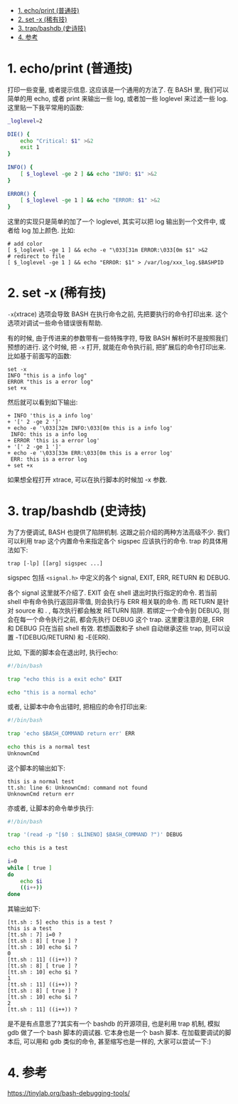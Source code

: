 
<!-- @import "[TOC]" {cmd="toc" depthFrom=1 depthTo=6 orderedList=false} -->

<!-- code_chunk_output -->

- [1. echo/print (普通技)](#1-echoprint-普通技)
- [2. set -x (稀有技)](#2-set-x-稀有技)
- [3. trap/bashdb (史诗技)](#3-trapbashdb-史诗技)
- [4. 参考](#4-参考)

<!-- /code_chunk_output -->

# 1. echo/print (普通技)

打印一些变量, 或者提示信息. 这应该是一个通用的方法了. 在 BASH 里, 我们可以简单的用 echo, 或者 print 来输出一些 log, 或者加一些 loglevel 来过滤一些 log. 这里贴一下我平常用的函数: 

```bash
_loglevel=2
 
DIE() {
    echo "Critical: $1" >&2
    exit 1
}
 
INFO() {
    [ $_loglevel -ge 2 ] && echo "INFO: $1" >&2
}
 
ERROR() {
    [ $_loglevel -ge 1 ] && echo "ERROR: $1" >&2
}
```

这里的实现只是简单的加了一个 loglevel, 其实可以把 log 输出到一个文件中, 或者给 log 加上颜色. 比如: 

```
# add color
[ $_loglevel -ge 1 ] && echo -e "\033[31m ERROR:\033[0m $1" >&2
# redirect to file
[ $_loglevel -ge 1 ] && echo "ERROR: $1" > /var/log/xxx_log.$BASHPID
```

# 2. set -x (稀有技)

`-x`(xtrace) 选项会导致 BASH 在执行命令之前, 先把要执行的命令打印出来. 这个选项对调试一些命令错误很有帮助. 

有的时候, 由于传进来的参数带有一些特殊字符, 导致 BASH 解析时不是按照我们预想的进行. 这个时候, 把 `-x` 打开, 就能在命令执行前, 把扩展后的命令打印出来. 比如基于前面写的函数: 

```
set -x
INFO "this is a info log"
ERROR "this is a error log"
set +x
```

然后就可以看到如下输出: 

```
+ INFO 'this is a info log'
+ '[' 2 -ge 2 ']'
+ echo -e '\033[32m INFO:\033[0m this is a info log'
 INFO: this is a info log
+ ERROR 'this is a error log'
+ '[' 2 -ge 1 ']'
+ echo -e '\033[33m ERR:\033[0m this is a error log'
 ERR: this is a error log
+ set +x
```

如果想全程打开 xtrace, 可以在执行脚本的时候加 -x 参数. 

# 3. trap/bashdb (史诗技)

为了方便调试, BASH 也提供了陷阱机制. 这跟之前介绍的两种方法高级不少. 我们可以利用 trap 这个内置命令来指定各个 sigspec 应该执行的命令. trap 的具体用法如下: 

```
trap [-lp] [[arg] sigspec ...]
```

sigspec 包括 `<signal.h>` 中定义的各个 signal,  EXIT, ERR, RETURN 和 DEBUG. 


各个 signal 这里就不介绍了. EXIT 会在 shell 退出时执行指定的命令. 若当前 shell 中有命令执行返回非零值, 则会执行与 ERR 相关联的命令. 而 RETURN 是针对 source 和 . , 每次执行都会触发 RETURN 陷阱. 若绑定一个命令到 DEBUG, 则会在每一个命令执行之前, 都会先执行 DEBUG 这个 trap. 这里要注意的是, ERR 和 DEBUG 只在当前 shell 有效. 若想函数和子 shell 自动继承这些 trap, 则可以设置 -T(DEBUG/RETURN) 和 \-E(ERR). 

比如, 下面的脚本会在退出时, 执行echo: 

```sh
#!/bin/bash
 
trap "echo this is a exit echo" EXIT
 
echo "this is a normal echo"
```

或者, 让脚本中命令出错时, 把相应的命令打印出来: 

```sh
#!/bin/bash
 
trap 'echo $BASH_COMMAND return err' ERR
 
echo this is a normal test
UnknownCmd
```

这个脚本的输出如下: 

```
this is a normal test
tt.sh: line 6: UnknownCmd: command not found
UnknownCmd return err
```

亦或者, 让脚本的命令单步执行: 

```sh
#!/bin/bash
 
trap '(read -p "[$0 : $LINENO] $BASH_COMMAND ?")' DEBUG
 
echo this is a test
 
i=0
while [ true ]
do
    echo $i
    ((i++))
done
```

其输出如下: 

```
[tt.sh : 5] echo this is a test ?
this is a test
[tt.sh : 7] i=0 ?
[tt.sh : 8] [ true ] ?
[tt.sh : 10] echo $i ?
0
[tt.sh : 11] ((i++)) ?
[tt.sh : 8] [ true ] ?
[tt.sh : 10] echo $i ?
1
[tt.sh : 11] ((i++)) ?
[tt.sh : 8] [ true ] ?
[tt.sh : 10] echo $i ?
2
[tt.sh : 11] ((i++)) ?
```

是不是有点意思了?其实有一个 bashdb 的开源项目, 也是利用 trap 机制, 模拟 gdb 做了一个 bash 脚本的调试器. 它本身也是一个 bash 脚本. 在加载要调试的脚本后, 可以用和 gdb 类似的命令, 甚至缩写也是一样的, 大家可以尝试一下:)

# 4. 参考

https://tinylab.org/bash-debugging-tools/
